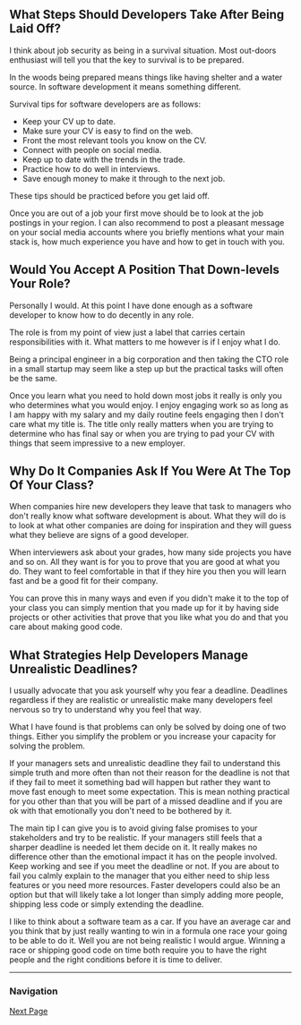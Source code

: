 ## What Steps Should Developers Take After Being Laid Off?

I think about job security as being in a survival situation.
Most out-doors enthusiast will tell you that the key to survival
is to be prepared.

In the woods being prepared means things like having shelter
and a water source. In software development it means something different.

Survival tips for software developers are as follows:

- Keep your CV up to date.
- Make sure your CV is easy to find on the web.
- Front the most relevant tools you know on the CV.
- Connect with people on social media.
- Keep up to date with the trends in the trade.
- Practice how to do well in interviews.
- Save enough money to make it through to the next job.

These tips should be practiced before you get laid off.

Once you are out of a job your first move should be to
look at the job postings in your region. I can also
recommend to post a pleasant message on your social
media accounts where you briefly mentions what your
main stack is, how much experience you have and
how to get in touch with you.

## Would You Accept A Position That Down-levels Your Role?

Personally I would. At this point I have done enough as a software
developer to know how to do decently in any role.

The role is from my point of view just a label that carries
certain responsibilities with it. What matters to me however
is if I enjoy what I do.

Being a principal engineer in a big corporation and then
taking the CTO role in a small startup may seem like a
step up but the practical tasks will often be the same.

Once you learn what you need to hold down most jobs
it really is only you who determines what you would enjoy.
I enjoy engaging work so as long as I am happy with my salary
and my daily routine feels engaging then I don't care what
my title is. The title only really matters when you are trying
to determine who has final say or when you are trying to pad
your CV with things that seem impressive to a new employer.

## Why Do It Companies Ask If You Were At The Top Of Your Class?

When companies hire new developers they leave that task to managers
who don't really know what software development is about.
What they will do is to look at what other companies are doing
for inspiration and they will guess what they believe are signs
of a good developer.

When interviewers ask about your grades, how many side projects
you have and so on. All they want is for you to prove that you
are good at what you do. They want to feel comfortable in that
if they hire you then you will learn fast and be a good fit
for their company.

You can prove this in many ways and even if you didn't make it
to the top of your class you can simply mention that you
made up for it by having side projects or other activities
that prove that you like what you do and that you care about
making good code.

## What Strategies Help Developers Manage Unrealistic Deadlines?

I usually advocate that you ask yourself why you fear a deadline.
Deadlines regardless if they are realistic or unrealistic make
many developers feel nervous so try to understand why you feel
that way.

What I have found is that problems can only be solved by doing
one of two things. Either you simplify the problem or you increase
your capacity for solving the problem.

If your managers sets and unrealistic deadline they fail to understand
this simple truth and more often than not their reason for the
deadline is not that if they fail to meet it something bad will happen
but rather they want to move fast enough to meet some expectation.
This is mean nothing practical for you other than that you will be
part of a missed deadline and if you are ok with that emotionally
you don't need to be bothered by it.

The main tip I can give you is to avoid giving false promises
to your stakeholders and try to be realistic. If your managers
still feels that a sharper deadline is needed let them decide on
it. It really makes no difference other than the emotional impact
it has on the people involved. Keep working and see if you meet
the deadline or not. If you are about to fail you calmly explain
to the manager that you either need to ship less features or
you need more resources. Faster developers could also be an option
but that will likely take a lot longer than simply adding more
people, shipping less code or simply extending the deadline.

I like to think about a software team as a car. If you have
an average car and you think that by just really wanting to
win in a formula one race your going to be able to do it.
Well you are not being realistic I would argue. Winning a
race or shipping good code on time both require you to have
the right people and the right conditions before it is time
to deliver.

---

### Navigation

[Next Page](career_growth_and_job_market/page_002.md)
